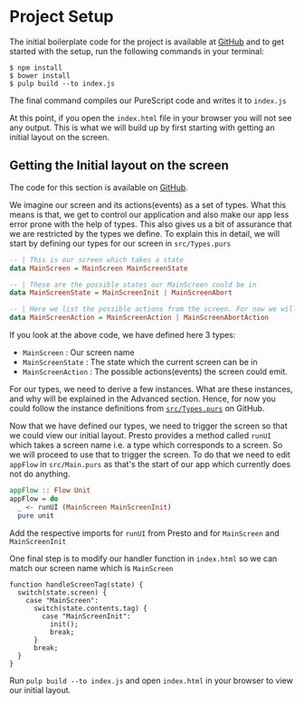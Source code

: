# Project Setup

The initial boilerplate code for the project is available at [GitHub](https://github.com/iAmMrinal0/prestoByExample/releases/tag/v0.1) and to get started with the setup, run the following commands in your terminal:

```
$ npm install
$ bower install
$ pulp build --to index.js
```

The final command compiles our PureScript code and writes it to `index.js`

At this point, if you open the `index.html` file in your browser you will not see any output. This is what we will build up by first starting with getting an initial layout on the screen.

## Getting the Initial layout on the screen

The code for this section is available on [GitHub](https://github.com/iAmMrinal0/prestoByExample/releases/tag/v0.2).

We imagine our screen and its actions\(events\) as a set of types. What this means is that, we get to control our application and also make our app less error prone with the help of types. This also gives us a bit of assurance that we are restricted by the types we define. To explain this in detail, we will start by defining our types for our screen in `src/Types.purs`

```haskell
-- | This is our screen which takes a state
data MainScreen = MainScreen MainScreenState

-- | These are the possible states our MainScreen could be in
data MainScreenState = MainScreenInit | MainScreenAbort

-- | Here we list the possible actions from the screen. For now we will just add few dummy actions
data MainScreenAction = MainScreenAction | MainScreenAbortAction
```

If you look at the above code, we have defined here 3 types:

* `MainScreen` : Our screen name
* `MainScreenState` : The state which the current screen can be in
* `MainScreenAction` : The possible actions\(events\) the screen could emit.

For our types, we need to derive a few instances. What are these instances, and why will be explained in the Advanced section. Hence, for now you could follow the instance definitions from [`src/Types.purs`](https://github.com/iAmMrinal0/prestoByExample/blob/797053c17593878773abc06a2753cdd2fa20ef3c/src/Types.purs) on GitHub.

Now that we have defined our types, we need to trigger the screen so that we could view our initial layout. Presto provides a method called `runUI` which takes a screen name i.e. a type which corresponds to a screen. So we will proceed to use that to trigger the screen. To do that we need to edit `appFlow` in `src/Main.purs` as that's the start of our app which currently does not do anything.

```haskell
appFlow :: Flow Unit
appFlow = do
  _ <- runUI (MainScreen MainScreenInit)
  pure unit
```

Add the respective imports for `runUI` from Presto and for `MainScreen` and `MainScreenInit`

One final step is to modify our handler function in `index.html` so we can match our screen name which is `MainScreen`

```
function handleScreenTag(state) {
  switch(state.screen) {
    case "MainScreen":
      switch(state.contents.tag) {
        case "MainScreenInit":
          init();
          break;
      }
      break;
  }
}
```

Run `pulp build --to index.js` and open `index.html` in your browser to view our initial layout.


